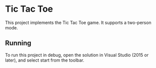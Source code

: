 # Tic Tac Toe

This project implements the Tic Tac Toe game. It supports a two-person mode.

## Running

To run this project in debug, open the solution in Visual Studio (2015 or later), and select start from the toolbar.